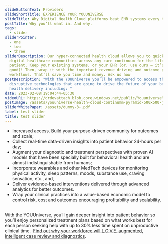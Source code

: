 ```yaml
---
slideButtonText: Providers
slideShortTitle: EXPERIENCE YOUR YOUUNIVERSE
slideTitle: Why Digital Health Cloud platforms beat EHR systems every time
postTitle: Why you’ll want in. And why.
tags:
  - slider
sliderPointer:
  - one
  - two
  - three
sliderDescription: Our hyper-connected health cloud allows you to quickly build
  digital healthcare communities across any care continuum for the life of the
  patient. Keep your existing systems, or your EHR (or, use ours – it’s really
  good)! Then, wrap it with the important revenue driving and outcome producing
  workflows. That’ll save you time and money. Ask us how
postDescription: "With the YOUUniverse you’ll be empowered to access the most
  disruptive technologies that are going to drive the future of your behavioral
  health delivery including: "
date: 2023-02-08T19:04:44+05:30
videoURL: https://drdevattach.blob.core.windows.net/public/Youuniverse%20Health%20Cloud.mp4
postImage: /assets/youuniverse-health-cloud-continumm-pyramid-500x500-jpg-1-.jpg
sliderWhitePaper: /assets/dummy-3-.pdf
label: test slider
title: test slider
---
```

* Increased access. Build your purpose-driven community for outcomes and scale;
* Collect real-time data-driven insights into patient behavior 24-hours per day;
* Augment your diagnostic and treatment perspectives with proven AI models that have been specially built for behavioral health and are almost indistinguishable from humans;
* Incorporate wearables and other MedTech devices for monitoring physical activity, sleep patterns, moods, substance use, craving sensation, etc., and,
* Deliver evidence-based interventions delivered through advanced analytics for better outcomes.
* Wrap your clinical practices into a value-based economic model to control risk, cost and outcomes encouraging profitability and scalability.  

With the YOUUniverse, you’ll gain deeper insight into patient behavior so you’ll enjoy personalized treatment plans based on what works best for each person seeking help with up to 30% less time spent on unproductive clinical time.  [Find out why your workforce will L.O.V.E. augmented, intelligent case review and diagnostics](https://www.youuniverse.ai/post/gpt-3-why-behavioral-healthcare-is-going-to-l-o-v-e-it).